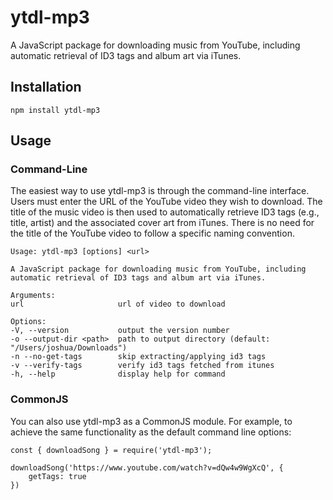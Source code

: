 # ytdl-mp3

A JavaScript package for downloading music from YouTube, including automatic retrieval of ID3 tags and album art via iTunes. 

## Installation

    npm install ytdl-mp3

## Usage

### Command-Line

The easiest way to use ytdl-mp3 is through the command-line interface. Users must enter the URL of the YouTube video they wish to download. The title of the music video is then used to automatically retrieve ID3 tags (e.g., title, artist) and the associated cover art from iTunes. There is no need for the title of the YouTube video to follow a specific naming convention.

    Usage: ytdl-mp3 [options] <url>

    A JavaScript package for downloading music from YouTube, including automatic retrieval of ID3 tags and album art via iTunes.

    Arguments:
    url                     url of video to download

    Options:
    -V, --version           output the version number
    -o --output-dir <path>  path to output directory (default: "/Users/joshua/Downloads")
    -n --no-get-tags        skip extracting/applying id3 tags
    -v --verify-tags        verify id3 tags fetched from itunes
    -h, --help              display help for command

### CommonJS

You can also use ytdl-mp3 as a CommonJS module. For example, to achieve the same functionality as the default command line options:

    const { downloadSong } = require('ytdl-mp3');

    downloadSong('https://www.youtube.com/watch?v=dQw4w9WgXcQ', {
        getTags: true
    })